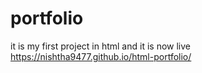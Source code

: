 # portfolio
it is my first project in html and it is now live https://nishtha9477.github.io/html-portfolio/

